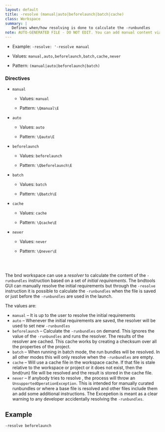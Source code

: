```yaml
---
layout: default
title: -resolve (manual|auto|beforelaunch|batch|cache)
class: Workspace
summary: |
   Defines when/how resolving is done to calculate the -runbundles
note: AUTO-GENERATED FILE - DO NOT EDIT. You can add manual content via same filename in ext folder. 
---
```


- Example: `-resolve: '-resolve manual`

- Values: `manual,auto,beforelaunch,batch,cache,never`

- Pattern: `(manual|auto|beforelaunch|batch)`

### Directives ###

- `manual`
  - Values: `manual`

  - Pattern: `\Qmanual\E`


- `auto`
  - Values: `auto`

  - Pattern: `\Qauto\E`


- `beforelaunch`
  - Values: `beforelaunch`

  - Pattern: `\Qbeforelaunch\E`


- `batch`
  - Values: `batch`

  - Pattern: `\Qbatch\E`


- `cache`
  - Values: `cache`

  - Pattern: `\Qcache\E`


- `never`
  - Values: `never`

  - Pattern: `\Qnever\E`

<!-- Manual content from: ext/resolve.md --><br /><br />

The bnd workspace can use a _resolver_ to calculate the content of the `-runbundles` instruction based on a set of _initial requirements_. The bndtools GUI can manually resolve the initial requirements but through the `-resolve` instruction it is possible to calculate the `-runbundles` when the file is saved or just before the `-runbundles` are used in the launch.

The values are:

* `manual` – It is up to the user to resolve the initial requirements
* `auto` – Whenever the initial requirements are saved, the resolver will be used to set new `-runbundles`
* `beforelaunch` – Calculate the `-runbundles` on demand. This ignores the value of the `-runbundles` and runs the resolver. The results of the resolver are cached. This cache works by creating a checksum over all the properties of the project.
* `batch` – When running in batch mode, the run bundles will be resolved. In all other modes this will only resolve when the `-runbundles` are empty.
* `cache` – Will use a cache file in the workspace cache. If that file is stale relative to the workspace or project or it does not exist, then the bnd(run) file will be resolved and the result is stored in the cache file.
* `never` – If anybody tries to resolve , the process will throw an `UnsupportedOperationException`. This is intended for manually curated runbundles or where a base file is resolved and other files include them an add some additional instructions. The Excepetion is meant as a clear warning to any developer accidentally resolving the `-runbundles`.


## Example

    -resolve beforelaunch

  
